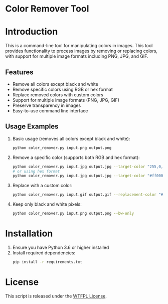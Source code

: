 # Color Remover Tool

# Introduction

This is a command-line tool for manipulating colors in images. This tool provides functionality
to process images by removing or replacing colors, with support for multiple image formats
including PNG, JPG, and GIF.

## Features

- Remove all colors except black and white
- Remove specific colors using RGB or hex format
- Replace removed colors with custom colors
- Support for multiple image formats (PNG, JPG, GIF)
- Preserve transparency in images
- Easy-to-use command line interface

## Usage Examples

1. Basic usage (removes all colors except black and white):
   ```bash
   python color_remover.py input.png output.png
   ```

2. Remove a specific color (supports both RGB and hex format):
   ```bash
   python color_remover.py input.jpg output.jpg --target-color "255,0,0"
   # or using hex format
   python color_remover.py input.jpg output.jpg --target-color "#ff0000"
   ```

3. Replace with a custom color:
   ```bash
   python color_remover.py input.gif output.gif --replacement-color "#00ff00"
   ```

4. Keep only black and white pixels:
   ```bash
   python color_remover.py input.png output.png --bw-only
   ```

# Installation

1. Ensure you have Python 3.6 or higher installed
2. Install required dependencies:
   ```bash
   pip install -r requirements.txt
   ```

# License

This script is released under the [WTFPL License](https://en.wikipedia.org/wiki/WTFPL).

